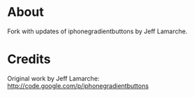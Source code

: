 # About
Fork with updates of iphonegradientbuttons by Jeff Lamarche.

# Credits
Original work by Jeff Lamarche: http://code.google.com/p/iphonegradientbuttons

